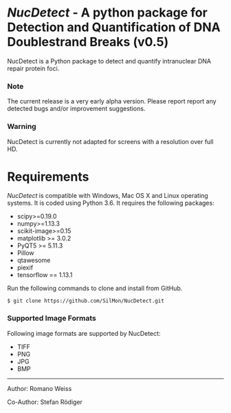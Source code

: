 # *NucDetect* - A python package for Detection and Quantification of DNA Doublestrand Breaks (v0.5)

NucDetect is a Python package to detect and quantify intranuclear DNA repair protein foci.

### Note
The current release is a very early alpha version. Please report report any detected bugs and/or improvement suggestions.

### Warning
NucDetect is currently not adapted for screens with a resolution over full HD.

Requirements
============

*NucDetect* is compatible with Windows, Mac OS X and Linux operating systems. It is coded using Python 3.6. It requires the following packages:

* scipy>=0.19.0
* numpy>=1.13.3
* scikit-image>=0.15
* matplotlib >= 3.0.2
* PyQT5 >= 5.11.3
* Pillow
* qtawesome
* piexif
* tensorflow == 1.13.1

Run the following commands to clone and install from GitHub.

```console
$ git clone https://github.com/SilMon/NucDetect.git
```
### Supported Image Formats
Following image formats are supported by NucDetect:
* TIFF
* PNG
* JPG
* BMP
___

Author: Romano Weiss

Co-Author: Stefan Rödiger
